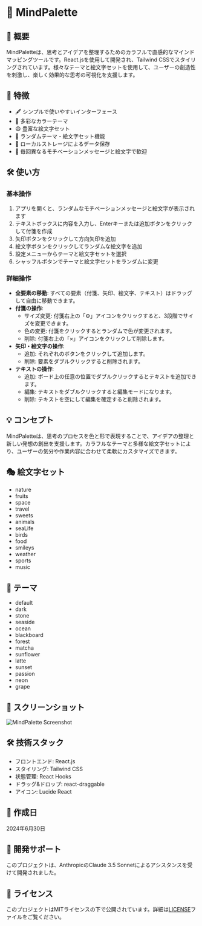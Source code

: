 # 🎨 MindPalette

## 📖 概要
MindPaletteは、思考とアイデアを整理するためのカラフルで直感的なマインドマッピングツールです。React.jsを使用して開発され、Tailwind CSSでスタイリングされています。様々なテーマと絵文字セットを使用して、ユーザーの創造性を刺激し、楽しく効果的な思考の可視化を支援します。

## 🚀 特徴
- 🖋 シンプルで使いやすいインターフェース
- 🌈 多彩なカラーテーマ
- 😄 豊富な絵文字セット
- 🔀 ランダムテーマ・絵文字セット機能
- 💾 ローカルストレージによるデータ保存
- 🎉 毎回異なるモチベーションメッセージと絵文字で歓迎

## 🛠 使い方
### 基本操作
1. アプリを開くと、ランダムなモチベーションメッセージと絵文字が表示されます
2. テキストボックスに内容を入力し、Enterキーまたは追加ボタンをクリックして付箋を作成
3. 矢印ボタンをクリックして方向矢印を追加
4. 絵文字ボタンをクリックしてランダムな絵文字を追加
5. 設定メニューからテーマと絵文字セットを選択
6. シャッフルボタンでテーマと絵文字セットをランダムに変更



### 詳細操作
- **全要素の移動**: すべての要素（付箋、矢印、絵文字、テキスト）はドラッグして自由に移動できます。
- **付箋の操作**:
  - サイズ変更: 付箋右上の「⚙️」アイコンをクリックすると、3段階でサイズを変更できます。
  - 色の変更: 付箋をクリックするとランダムで色が変更されます。
  - 削除: 付箋右上の「×」アイコンをクリックして削除します。
- **矢印・絵文字の操作**:
  - 追加: それぞれのボタンをクリックして追加します。
  - 削除: 要素をダブルクリックすると削除されます。
- **テキストの操作**:
  - 追加: ボード上の任意の位置でダブルクリックするとテキストを追加できます。
  - 編集: テキストをダブルクリックすると編集モードになります。
  - 削除: テキストを空にして編集を確定すると削除されます。

## 💡 コンセプト
MindPaletteは、思考のプロセスを色と形で表現することで、アイデアの整理と新しい発想の創出を支援します。カラフルなテーマと多様な絵文字セットにより、ユーザーの気分や作業内容に合わせて柔軟にカスタマイズできます。

## 🎭 絵文字セット
- nature
- fruits
- space
- travel
- sweets
- animals
- seaLife
- birds
- food
- smileys
- weather
- sports
- music

## 🌈 テーマ
- default
- dark
- stone
- seaside
- ocean
- blackboard
- forest
- matcha
- sunflower
- latte
- sunset
- passion
- neon
- grape

## 📸 スクリーンショット
![MindPalette Screenshot](path_to_your_image.png)

## 🛠 技術スタック
- フロントエンド: React.js
- スタイリング: Tailwind CSS
- 状態管理: React Hooks
- ドラッグ&ドロップ: react-draggable
- アイコン: Lucide React

## 📅 作成日
2024年6月30日

## 🤖 開発サポート
このプロジェクトは、AnthropicのClaude 3.5 Sonnetによるアシスタンスを受けて開発されました。

## 📄 ライセンス
このプロジェクトはMITライセンスの下で公開されています。詳細は[LICENSE](LICENSE)ファイルをご覧ください。
